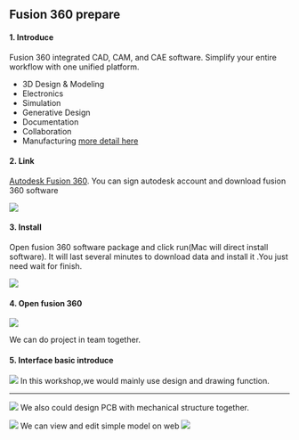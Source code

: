 ## Fusion 360 prepare
#### 1. Introduce
   Fusion 360 integrated CAD, CAM, and CAE software. Simplify your entire workflow with one unified platform.

   * 3D Design & Modeling
   * Electronics
   * Simulation
   * Generative Design
   * Documentation
   * Collaboration
   * Manufacturing
[more detail here](https://www.autodesk.com/products/fusion-360/overview)
 
#### 2. Link
[Autodesk Fusion 360](https://www.autodesk.com/products/fusion-360/free-trial). You can sign autodesk account and download fusion 360 software

![](https://gitlab.com/picbed/bed/uploads/22c34b7d8760d82b946fef464996444c/fusion_1.png)


#### 3. Install
Open fusion 360 software package and click run(Mac will direct install software). It will last several minutes  to download data and install it .You just need wait for finish.

![](https://gitlab.com/picbed/bed/uploads/a20f39270ddeda09a35be4ef6b21abb8/fusion2.png)

#### 4. Open fusion 360 

![](https://gitlab.com/picbed/bed/uploads/674d7aa21e0aa266d122ade4fbdd9f39/WX20200324-171908_2x.png
)

We can do project in team together.

#### 5. Interface basic introduce
![](https://gitlab.com/picbed/bed/uploads/be2afc24c1cafc821f7cec7f5bc4adec/WX20200324-172126_2x.png)
In this workshop,we would mainly use design and drawing function.

***
![](https://gitlab.com/picbed/bed/uploads/cf1018dc8811411f79cb1ca85b876962/WX20200324-172143_2x.png)
We also could design PCB with mechanical structure together.

![](https://gitlab.com/picbed/bed/uploads/e5fdba1b3370f00dd48be1d5240e1ef3/WX20200324-172053_2x.png)
We can view and edit simple model on web
![](https://gitlab.com/picbed/bed/uploads/98963a33a89f0112cc57d36fabe40354/fusion3.png
)